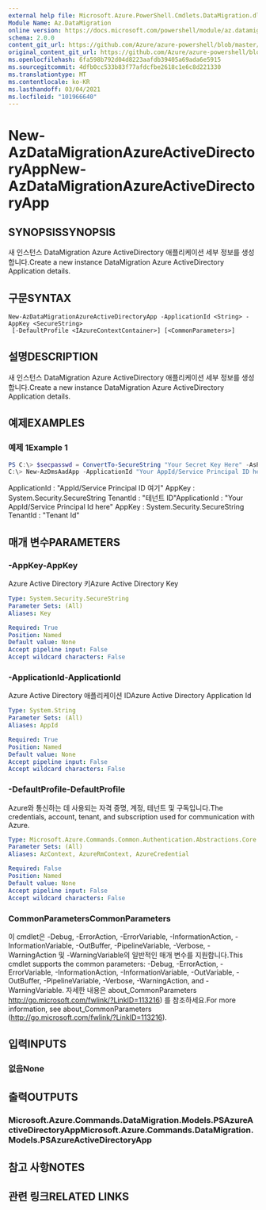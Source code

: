 ```yaml
---
external help file: Microsoft.Azure.PowerShell.Cmdlets.DataMigration.dll-Help.xml
Module Name: Az.DataMigration
online version: https://docs.microsoft.com/powershell/module/az.datamigration/New-AzDataMigrationAzureActiveDirectoryApp
schema: 2.0.0
content_git_url: https://github.com/Azure/azure-powershell/blob/master/src/DataMigration/DataMigration/help/New-AzDataMigrationAzureActiveDirectoryApp.md
original_content_git_url: https://github.com/Azure/azure-powershell/blob/master/src/DataMigration/DataMigration/help/New-AzDataMigrationAzureActiveDirectoryApp.md
ms.openlocfilehash: 6fa598b792d04d8223aafdb39405a69ada6e5915
ms.sourcegitcommit: 4dfb0cc533b83f77afdcfbe2618c1e6c8d221330
ms.translationtype: MT
ms.contentlocale: ko-KR
ms.lasthandoff: 03/04/2021
ms.locfileid: "101966640"
---
```

# <span data-ttu-id="b44c8-101">New-AzDataMigrationAzureActiveDirectoryApp</span><span class="sxs-lookup"><span data-stu-id="b44c8-101">New-AzDataMigrationAzureActiveDirectoryApp</span></span>

## <span data-ttu-id="b44c8-102">SYNOPSIS</span><span class="sxs-lookup"><span data-stu-id="b44c8-102">SYNOPSIS</span></span>
<span data-ttu-id="b44c8-103">새 인스턴스 DataMigration Azure ActiveDirectory 애플리케이션 세부 정보를 생성합니다.</span><span class="sxs-lookup"><span data-stu-id="b44c8-103">Create a new instance DataMigration Azure ActiveDirectory Application details.</span></span>

## <span data-ttu-id="b44c8-104">구문</span><span class="sxs-lookup"><span data-stu-id="b44c8-104">SYNTAX</span></span>

```
New-AzDataMigrationAzureActiveDirectoryApp -ApplicationId <String> -AppKey <SecureString>
 [-DefaultProfile <IAzureContextContainer>] [<CommonParameters>]
```

## <span data-ttu-id="b44c8-105">설명</span><span class="sxs-lookup"><span data-stu-id="b44c8-105">DESCRIPTION</span></span>
<span data-ttu-id="b44c8-106">새 인스턴스 DataMigration Azure ActiveDirectory 애플리케이션 세부 정보를 생성합니다.</span><span class="sxs-lookup"><span data-stu-id="b44c8-106">Create a new instance DataMigration Azure ActiveDirectory Application details.</span></span>

## <span data-ttu-id="b44c8-107">예제</span><span class="sxs-lookup"><span data-stu-id="b44c8-107">EXAMPLES</span></span>

### <span data-ttu-id="b44c8-108">예제 1</span><span class="sxs-lookup"><span data-stu-id="b44c8-108">Example 1</span></span>
```powershell
PS C:\> $secpasswd = ConvertTo-SecureString "Your Secret Key Here" -AsPlainText -Force
C:\> New-AzDmsAadApp -ApplicationId "Your AppId/Service Principal ID here" -AppKey $secpasswd
```
<span data-ttu-id="b44c8-109">ApplicationId : "AppId/Service Principal ID 여기" AppKey : System.Security.SecureString TenantId : "테넌트 ID"</span><span class="sxs-lookup"><span data-stu-id="b44c8-109">ApplicationId : "Your AppId/Service Principal Id here" AppKey        : System.Security.SecureString TenantId      : "Tenant Id"</span></span>

## <span data-ttu-id="b44c8-110">매개 변수</span><span class="sxs-lookup"><span data-stu-id="b44c8-110">PARAMETERS</span></span>

### <span data-ttu-id="b44c8-111">-AppKey</span><span class="sxs-lookup"><span data-stu-id="b44c8-111">-AppKey</span></span>
<span data-ttu-id="b44c8-112">Azure Active Directory 키</span><span class="sxs-lookup"><span data-stu-id="b44c8-112">Azure Active Directory Key</span></span>

```yaml
Type: System.Security.SecureString
Parameter Sets: (All)
Aliases: Key

Required: True
Position: Named
Default value: None
Accept pipeline input: False
Accept wildcard characters: False
```

### <span data-ttu-id="b44c8-113">-ApplicationId</span><span class="sxs-lookup"><span data-stu-id="b44c8-113">-ApplicationId</span></span>
<span data-ttu-id="b44c8-114">Azure Active Directory 애플리케이션 ID</span><span class="sxs-lookup"><span data-stu-id="b44c8-114">Azure Active Directory Application Id</span></span>

```yaml
Type: System.String
Parameter Sets: (All)
Aliases: AppId

Required: True
Position: Named
Default value: None
Accept pipeline input: False
Accept wildcard characters: False
```

### <span data-ttu-id="b44c8-115">-DefaultProfile</span><span class="sxs-lookup"><span data-stu-id="b44c8-115">-DefaultProfile</span></span>
<span data-ttu-id="b44c8-116">Azure와 통신하는 데 사용되는 자격 증명, 계정, 테넌트 및 구독입니다.</span><span class="sxs-lookup"><span data-stu-id="b44c8-116">The credentials, account, tenant, and subscription used for communication with Azure.</span></span>

```yaml
Type: Microsoft.Azure.Commands.Common.Authentication.Abstractions.Core.IAzureContextContainer
Parameter Sets: (All)
Aliases: AzContext, AzureRmContext, AzureCredential

Required: False
Position: Named
Default value: None
Accept pipeline input: False
Accept wildcard characters: False
```

### <span data-ttu-id="b44c8-117">CommonParameters</span><span class="sxs-lookup"><span data-stu-id="b44c8-117">CommonParameters</span></span>
<span data-ttu-id="b44c8-118">이 cmdlet은 -Debug, -ErrorAction, -ErrorVariable, -InformationAction, -InformationVariable, -OutBuffer, -PipelineVariable, -Verbose, -WarningAction 및 -WarningVariable의 일반적인 매개 변수를 지원합니다.</span><span class="sxs-lookup"><span data-stu-id="b44c8-118">This cmdlet supports the common parameters: -Debug, -ErrorAction, -ErrorVariable, -InformationAction, -InformationVariable, -OutVariable, -OutBuffer, -PipelineVariable, -Verbose, -WarningAction, and -WarningVariable.</span></span>
<span data-ttu-id="b44c8-119">자세한 내용은 about_CommonParameters http://go.microsoft.com/fwlink/?LinkID=113216) 를 참조하세요.</span><span class="sxs-lookup"><span data-stu-id="b44c8-119">For more information, see about_CommonParameters (http://go.microsoft.com/fwlink/?LinkID=113216).</span></span>

## <span data-ttu-id="b44c8-120">입력</span><span class="sxs-lookup"><span data-stu-id="b44c8-120">INPUTS</span></span>

### <span data-ttu-id="b44c8-121">없음</span><span class="sxs-lookup"><span data-stu-id="b44c8-121">None</span></span>

## <span data-ttu-id="b44c8-122">출력</span><span class="sxs-lookup"><span data-stu-id="b44c8-122">OUTPUTS</span></span>

### <span data-ttu-id="b44c8-123">Microsoft.Azure.Commands.DataMigration.Models.PSAzureActiveDirectoryApp</span><span class="sxs-lookup"><span data-stu-id="b44c8-123">Microsoft.Azure.Commands.DataMigration.Models.PSAzureActiveDirectoryApp</span></span>

## <span data-ttu-id="b44c8-124">참고 사항</span><span class="sxs-lookup"><span data-stu-id="b44c8-124">NOTES</span></span>

## <span data-ttu-id="b44c8-125">관련 링크</span><span class="sxs-lookup"><span data-stu-id="b44c8-125">RELATED LINKS</span></span>
